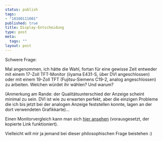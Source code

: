 ```yaml
--- 
status: publish
tags: 
- "10100111001"
published: true
title: Display-Entscheidung
type: post
meta: 
  tags: ""
layout: post
---
```

Schwere Frage:

Mal angenommen, ich hätte die Wahl, fortan für eine gewisse Zeit entweder mit einem 17-Zoll TFT-Monitor (iiyama E431-S, über DVI angeschlossen) oder mit einem 19-Zoll TFT (Fujitsu-Siemens C19-2, analog angeschlossen) zu arbeiten. Welchen würdet ihr wählen? Und warum?

(Anmerkung am Rande: der Qualitätsunterschied der Anzeige scheint minimal zu sein. DVI ist wie zu erwarten perfekt, aber die einzigen Probleme die ich bis jetzt bei der analogen Anzeige feststellen konnte, lagen an der dort verwendeten Grafikkarte)...

Einen Monitorvergleich kann man sich <a href="http://prad.de/guide/ergebniss_vergleich.html?12%5B%5D=0&13%5B%5D=0&14%5B%5D=0&15%5B%5D=0&16%5B%5D=0&17%5B%5D=828&18%5B%5D=0&19%5B%5D=1588&20%5B%5D=0&21%5B%5D=0&22%5B%5D=0&23%5B%5D=0&24%5B%5D=0&29%5B%5D=0&30%5B%5D=0&32%5B%5D=0&37%5B%5D=0&39%5B%5D=0&40%5B%5D=0&42%5B%5D=0&50%5B%5D=0&order_by=man&order_order=asc&Submit=vergleichen">hier ansehen</a> (vorausgesetzt, der kopierte Link funktioniert).

Vielleicht will mir ja jemand bei dieser philosophischen Frage beistehen :)
